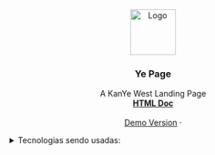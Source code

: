 
<div align="center">
  <a href="https://github.com/othneildrew/Best-README-Template">
    <img src="![image](https://github.com/nyelkk/YE_site/assets/123602429/f199c2fb-ae63-4235-ae0e-87dbaa640887)" alt="Logo" width="80" height="80">
  </a>

  <h3 align="center">Ye Page</h3>

  <p align="center">
    A KanYe West Landing Page
    <br>
    <a href="https://github.com/nyelkk/YE_site/blob/main/index.html"><strong>HTML Doc</strong></a>
    <br />
    <br />
    <a href="https://ye-site.vercel.app/">Demo Version</a>
    ·
  </p>
</div>


<details>
  <summary>Tecnologias sendo usadas:</summary>
  <img align="center" alt="HTML" height="50" width="60" src="https://cdn.jsdelivr.net/gh/devicons/devicon/icons/html5/html5-original.svg">      
  <img align="center" alt="CSS" height="50" width="60" src="https://cdn.jsdelivr.net/gh/devicons/devicon/icons/css3/css3-original.svg">
    <li>
      <h1>Tecnologias Usadas:</h1>
      <ul>
        <li>![HTML](https://img.shields.io/badge/HTML5-E34F26?style=for-the-badge&logo=html5&logoColor=white)
![CSS3](https://img.shields.io/badge/CSS3-1572B6?style=for-the-badge&logo=css3&logoColor=white)</li>
      </ul>
    </li>
    <li>
